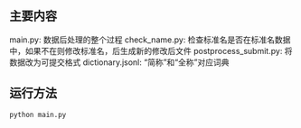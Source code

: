 ## 主要内容
main.py: 数据后处理的整个过程
check_name.py: 检查标准名是否在标准名数据中，如果不在则修改标准名，后生成新的修改后文件
postprocess_submit.py: 将数据改为可提交格式
dictionary.jsonl: “简称”和“全称”对应词典

## 运行方法
```python3
python main.py
```
